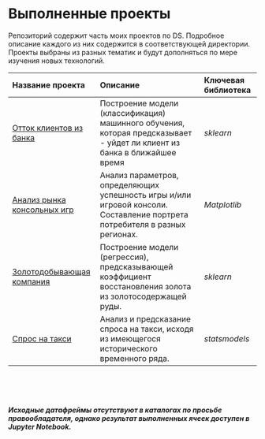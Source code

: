 # Выполненные проекты

Репозиторий содержит часть моих проектов по DS. Подробное описание каждого из них содержится в соответствующей директории.
Проекты выбраны из разных тематик и будут дополняться по мере изучения новых технологий.


| Название проекта | Описание | Ключевая библиотека | 
| :---------------------- | :---------------------- | :---------------------- |
| [Отток клиентов из банка](https://github.com/ZenQe/completed-projects/tree/master/Churn%20of%20clients%20from%20the%20bank) | Построение модели (классификация) машинного обучения, которая предсказывает - уйдет ли клиент из банка в ближайшее время | *sklearn* |
| [Анализ рынка консольных игр](https://github.com/ZenQe/completed-projects/tree/master/%D0%A1onsoles%20games) | Анализ параметров, определяющих успешность игры и/или игровой консоли. Составление портрета потребителя в разных регионах. | *Matplotlib* |
| [Золотодобывающая компания](https://github.com/ZenQe/completed-projects/tree/master/Minerals) | Построение модели (регрессия), предсказывающей коэффициент восстановления золота из золотосодержащей руды. | *sklearn* |
| [Спрос на такси](https://github.com/ZenQe/completed-projects/tree/master/Taxi) | Анализ и предсказание спроса на такси, исходя из имеющегося исторического временного ряда.| *statsmodels* |
<br>
<br>
<br>

___Исходные датафреймы отсутствуют в каталогах по просьбе правообладателя, однако результат выполненных ячеек доступен в Jupyter Notebook.___
